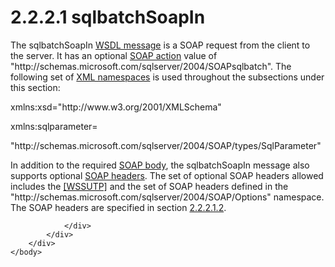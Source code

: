<html dir="LTR" xmlns:mshelp="http://msdn.microsoft.com/mshelp" xmlns:ddue="http://ddue.schemas.microsoft.com/authoring/2003/5" xmlns:xlink="http://www.w3.org/1999/xlink" xmlns:tool="http://www.microsoft.com/tooltip">
    <head>
        <meta http-equiv="Content-Type" content="text/html; CHARSET=utf-8"></meta>
        <meta name="save" content="history"></meta>
        <title>2.2.2.1 sqlbatchSoapIn</title>
        <xml>
            <mshelp:toctitle title="2.2.2.1 sqlbatchSoapIn"></mshelp:toctitle>
            <mshelp:rltitle title="[MS-SSNWS]: sqlbatchSoapIn"></mshelp:rltitle>
            <mshelp:keyword index="A" term="412a60e3-0344-4cb0-9700-861a1a4e04e8"></mshelp:keyword>
            <mshelp:attr name="DCSext.ContentType" value="open specification"></mshelp:attr>
            <mshelp:attr name="AssetID" value="412a60e3-0344-4cb0-9700-861a1a4e04e8"></mshelp:attr>
            <mshelp:attr name="TopicType" value="kbRef"></mshelp:attr>
            <mshelp:attr name="DCSext.Title" value="[MS-SSNWS]: sqlbatchSoapIn" />
        </xml>
    </head>
    <body>
        <div id="header">
            <h1 class="heading">2.2.2.1 sqlbatchSoapIn</h1>
        </div>
        <div id="mainSection">
            <div id="mainBody">
                <div id="allHistory" class="saveHistory"></div>
                <div id="sectionSection0" class="section" name="collapseableSection">
                    

<p>The sqlbatchSoapIn <a href="4baedaec-b5a7-4176-be88-e1cec659ab8c.htm#gt_d5ccdf11-3f53-4118-a845-dfaca61838fb">WSDL message</a> is a SOAP
request from the client to the server. It has an optional <a href="4baedaec-b5a7-4176-be88-e1cec659ab8c.htm#gt_c1358651-96c1-4ce0-8e1f-b0b7a94145e3">SOAP action</a> value of
&quot;http://schemas.microsoft.com/sqlserver/2004/SOAPsqlbatch&quot;. The
following set of <a href="4baedaec-b5a7-4176-be88-e1cec659ab8c.htm#gt_485f05b3-df3b-45ac-b8bf-d05f5d185a24">XML
namespaces</a> is used throughout the subsections under this section:</p>

<p>xmlns:xsd=&quot;http://www.w3.org/2001/XMLSchema&quot;</p>

<p>xmlns:sqlparameter=</p>

<p>&quot;http://schemas.microsoft.com/sqlserver/2004/SOAP/types/SqlParameter&quot;</p>

<p>In addition to the required <a href="4baedaec-b5a7-4176-be88-e1cec659ab8c.htm#gt_57cdf8ab-8d79-462d-a446-5d85632a7a04">SOAP body</a>, the
sqlbatchSoapIn message also supports optional <a href="4baedaec-b5a7-4176-be88-e1cec659ab8c.htm#gt_093a0af2-e71c-40fc-a484-d2f802da0277">SOAP headers</a>. The set of
optional SOAP headers allowed includes the <a href="https://go.microsoft.com/fwlink/?LinkId=130733">[WSSUTP]</a> and the set
of SOAP headers defined in the
&quot;http://schemas.microsoft.com/sqlserver/2004/SOAP/Options&quot; namespace.
The SOAP headers are specified in section <a href="9f9807f1-2371-4958-be5f-343e8e92c241.htm">2.2.2.1.2</a>.</p>


                </div>
            </div>
        </div>
    </body>
</html>